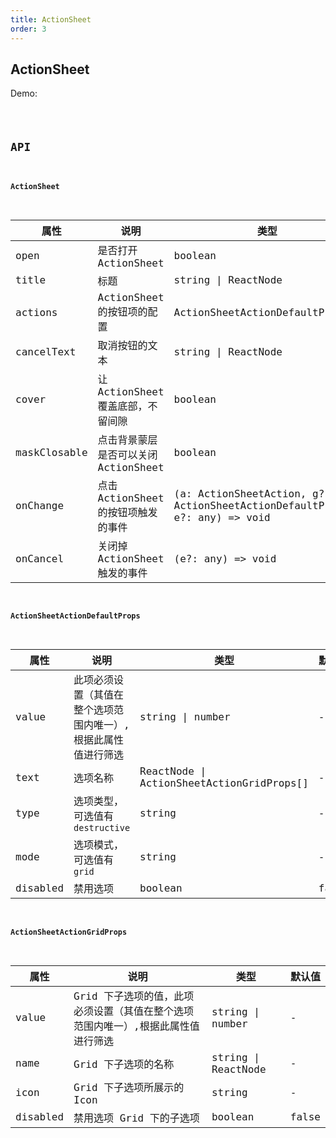 ```yaml
---
title: ActionSheet
order: 3
---
```


## ActionSheet

Demo:

<code src="./action-sheet/index.tsx" />

## API

#### ActionSheet

| 属性 | 说明 | 类型 | 默认值 |
| --- | --- | --- | --- |
| open | 是否打开 ActionSheet | boolean | false |
| title | 标题 | string \| ReactNode | - |
| actions | ActionSheet 的按钮项的配置 | ActionSheetActionDefaultProps[] | - |
| cancelText | 取消按钮的文本 | string \| ReactNode | `Cancel` |
| cover | 让 ActionSheet 覆盖底部，不留间隙 | boolean | false |
| maskClosable | 点击背景蒙层是否可以关闭 ActionSheet | boolean | true |
| onChange | 点击 ActionSheet 的按钮项触发的事件 | (a: ActionSheetAction, g?: ActionSheetActionDefaultProps, e?: any) => void | - |
| onCancel | 关闭掉 ActionSheet 触发的事件 | (e?: any) => void | - |

#### ActionSheetActionDefaultProps

| 属性 | 说明 | 类型 | 默认值 |
| --- | --- | --- | --- |
| value | 此项必须设置（其值在整个选项范围内唯一）,根据此属性值进行筛选 | string \| number | - |
| text | 选项名称 | ReactNode \| ActionSheetActionGridProps[] | - |
| type | 选项类型，可选值有 `destructive` | string | - |
| mode | 选项模式，可选值有 `grid` | string | - |
| disabled | 禁用选项 | boolean | false |

#### ActionSheetActionGridProps

| 属性 | 说明 | 类型 | 默认值 |
| --- | --- | --- | --- |
| value | Grid 下子选项的值，此项必须设置（其值在整个选项范围内唯一）,根据此属性值进行筛选 | string \| number | - |
| name | Grid 下子选项的名称 | string \| ReactNode | - |
| icon | Grid 下子选项所展示的 Icon | string | - |
| disabled | 禁用选项 Grid 下的子选项 | boolean | false |
